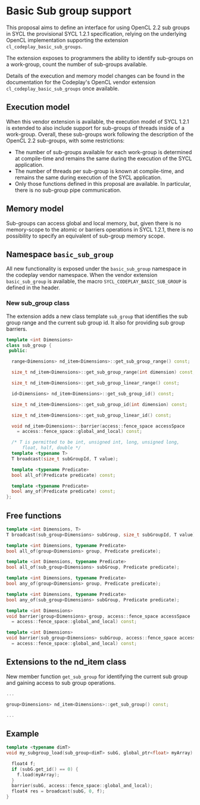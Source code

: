 # Basic Sub group support

This proposal aims to define an interface for using OpenCL 2.2 sub groups in
SYCL the provisional SYCL 1.2.1 specification, relying on the underlying
OpenCL implementation supporting the extension `cl_codeplay_basic_sub_groups`.

The extension exposes to programmers the ability to identify sub-groups
on a work-group, count the number of sub-groups available.

Details of the execution and memory model changes can be found in the
documentation for the Codeplay's OpenCL vendor extension `cl_codeplay_basic_sub_groups` 
once available.

## Execution model

When this vendor extension is available, the execution model of SYCL 1.2.1
is extended to also include support for sub-groups of threads inside of a
work-group.
Overall, these sub-groups work following the description of the OpenCL 2.2
sub-groups, with some restrictions:

* The number of sub-groups available for each work-group is determined 
at compile-time and remains the same during the execution of the SYCL application.
* The number of threads per sub-group is known at compile-time, and remains the
same during execution of the SYCL application.
* Only those functions defined in this proposal are available. 
In particular, there is no sub-group pipe communication.

## Memory model

Sub-groups can access global and local memory, but, given there is no 
memory-scope to the atomic or barriers operations in SYCL 1.2.1, there is no
possibility to specify an equivalent of sub-group memory scope.

## Namespace `basic_sub_group`

All new functionality is exposed under the `basic_sub_group` namespace
in the codeplay vendor namespace. 
When the vendor extension `basic_sub_group` is available, the macro
`SYCL_CODEPLAY_BASIC_SUB_GROUP` is defined in the header.

### New sub\_group class

The extension adds a new class template `sub_group` that identifies the 
sub group range and the current sub group id. 
It also for providing sub group barriers.

```cpp
template <int Dimensions>
class sub_group {
 public:

  range<Dimensions> nd_item<Dimensions>::get_sub_group_range() const;

  size_t nd_item<Dimensions>::get_sub_group_range(int dimension) const;

  size_t nd_item<Dimensions>::get_sub_group_linear_range() const;

  id<Dimensions> nd_item<Dimensions>::get_sub_group_id() const;

  size_t nd_item<Dimensions>::get_sub_group_id(int dimension) const;

  size_t nd_item<Dimensions>::get_sub_group_linear_id() const;

  void nd_item<Dimensions>::barrier(access::fence_space accessSpace
    = access::fence_space::global_and_local) const;

  /* T is permitted to be int, unsigned int, long, unsigned long, 
      float, half, double */
  template <typename T>
  T broadcast(size_t subGroupId, T value);

  template <typename Predicate>
  bool all_of(Predicate predicate) const;

  template <typename Predicate>
  bool any_of(Predicate predicate) const;
};
```

## Free functions

```cpp
template <int Dimensions, T>
T broadcast(sub_group<Dimensions> subGroup, size_t subGroupId, T value);

template <int Dimensions, typename Predicate>
bool all_of(group<Dimensions> group, Predicate predicate);

template <int Dimensions, typename Predicate>
bool all_of(sub_group<Dimensions> subGroup, Predicate predicate);

template <int Dimensions, typename Predicate>
bool any_of(group<Dimensions> group, Predicate predicate);

template <int Dimensions, typename Predicate>
bool any_of(sub_group<Dimensions> subGroup, Predicate predicate);

template <int Dimensions>
void barrier(group<Dimensions> group, access::fence_space accessSpace
  = access::fence_space::global_and_local) const;

template <int Dimensions>
void barrier(sub_group<Dimensions> subGroup, access::fence_space accessSpace
  = access::fence_space::global_and_local) const;
```

## Extensions to the nd\_item class

New member function `get_sub_group` for identifying the current sub group and gaining access to sub group operations.

```cpp
...

group<Dimensions> nd_item<Dimensions>::get_sub_group() const;

...
```

## Example

```cpp
template <typename dimT>
void my_subgroup_load(sub_group<dimT> subG, global_ptr<float> myArray) {

  float4 f;
  if (subG.get_id() == 0) {  
    f.load(myArray);
  }
  barrier(subG, access::fence_space::global_and_local);
  float4 res = broadcast(subG, 0, f);
}
```

